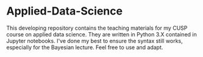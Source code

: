# Applied-Data-Science
This developing repository contains the teaching materials for my CUSP course on applied data science. 
They are written in Python 3.X contained in Jupyter notebooks. 
I've done my best to ensure the syntax still works, especially for the Bayesian lecture.
Feel free to use and adapt.
